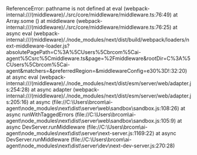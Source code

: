 ReferenceError: pathname is not defined
    at eval (webpack-internal:///(middleware)/./src/core/middleware/middleware.ts:76:49)
    at Array.some (<anonymous>)
    at middleware (webpack-internal:///(middleware)/./src/core/middleware/middleware.ts:76:25)
    at async eval (webpack-internal:///(middleware)/./node_modules/next/dist/build/webpack/loaders/next-middleware-loader.js?absolutePagePath=C%3A%5CUsers%5Cbrcom%5Cai-agent%5Csrc%5Cmiddleware.ts&page=%2Fmiddleware&rootDir=C%3A%5CUsers%5Cbrcom%5Cai-agent&matchers=&preferredRegion=&middlewareConfig=e30%3D!:32:20)
    at async eval (webpack-internal:///(middleware)/./node_modules/next/dist/esm/server/web/adapter.js:254:28)
    at async adapter (webpack-internal:///(middleware)/./node_modules/next/dist/esm/server/web/adapter.js:205:16)
    at async (file://C:\Users\brcom\ai-agent\node_modules\next\dist\server\web\sandbox\sandbox.js:108:26)
    at async runWithTaggedErrors (file://C:\Users\brcom\ai-agent\node_modules\next\dist\server\web\sandbox\sandbox.js:105:9)
    at async DevServer.runMiddleware (file://C:\Users\brcom\ai-agent\node_modules\next\dist\server\next-server.js:1169:22)
    at async DevServer.runMiddleware (file://C:\Users\brcom\ai-agent\node_modules\next\dist\server\dev\next-dev-server.js:270:28)